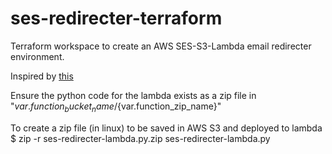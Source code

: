 # ses-redirecter-terraform
Terraform workspace to create an AWS SES-S3-Lambda email redirecter environment.

Inspired by [this](https://aws.amazon.com/blogs/messaging-and-targeting/forward-incoming-email-to-an-external-destination/)

Ensure the python code for the lambda exists as a zip file in "${var.function_bucket_name}/${var.function_zip_name}"

To create a zip file (in linux) to be saved in AWS S3 and deployed to lambda
 $ zip -r ses-redirecter-lambda.py.zip ses-redirecter-lambda.py